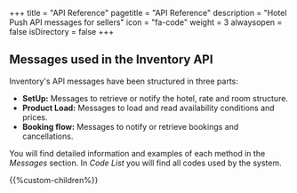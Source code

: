 +++
title = "API Reference"
pagetitle = "API Reference"
description = "Hotel Push API messages for sellers"
icon = "fa-code" 
weight = 3
alwaysopen = false
isDirectory = false
+++

## Messages used in the Inventory API

Inventory's API messages have been structured in three parts:

* **SetUp:** Messages to retrieve or notify the hotel, rate and room structure.
* **Product Load:** Messages to load and read availability conditions and prices.
* **Booking flow:** Messages to notify or retrieve bookings and cancellations.

You will find detailed information and examples of each method in the *Messages* section. In *Code List* you will find all codes used by the system.



{{%custom-children%}}

